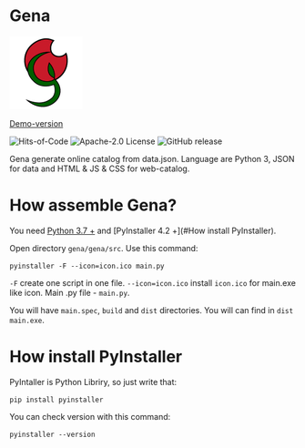 # Gena

<img src="architecture/doc/images/icon/icon_128.png">

[Demo-version](https://aparovyshnaya.github.io/gena-demo/)

![Hits-of-Code](https://hitsofcode.com/github/aparovyshnaya/gena?branch=main) ![Apache-2.0 License](https://img.shields.io/badge/License-Apache--2.0-brightgreen.svg) ![GitHub release](https://img.shields.io/github/release/AParovyshnaya/gena)

Gena generate online catalog from data.json. Language are Python 3, JSON for data and HTML & JS & CSS for web-catalog.

# How assemble Gena?

You need [Python 3.7 +](https://www.python.org/downloads/) and [PyInstaller 4.2 +](#How install PyInstaller).

Open directory `gena/gena/src`. Use this command:

```
pyinstaller -F --icon=icon.ico main.py 
```
`-F` create one script in one file. `--icon=icon.ico` install `icon.ico` for main.exe like icon. Main .py file - `main.py`.

You will have `main.spec`, `build` and `dist` directories. You will can find in `dist` `main.exe`.
 
# How install PyInstaller

PyIntaller is Python Libriry, so just write that:

```
pip install pyinstaller
```

You can check version with this command:

```
pyinstaller --version
```
